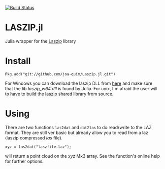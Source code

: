 
[![Build Status](https://travis-ci.org/joa-quim/Laszip.jl.svg?branch=master)](https://travis-ci.org/joa-quim/Laszip.jl)

LASZIP.jl
=========

Julia wrapper for the [Laszip](https://laszip.org/) library

Install
=======

    Pkg.add("git://github.com/joa-quim/Laszip.jl.git")

For Windows you can download the laszip DLL from [here](https://fct-gmt.ualg.pt/tmp/laszip_64_dll.zip)
and make sure that the lib *laszip_w64.dll* is found by Julia. For unix, I'm afraid the user will to have
to build the laszip shared library from source.

Using
=====

There are two functions ``las2dat`` and ``dat2las`` to do read/write to the LAZ format. They are still ver basic
but already allow you to read from a laz (laszip compressed *las* file).

    xyz = las2dat("laszfile.laz");

will return a point cloud on the *xyz* Mx3 array. See the function's online help for further options.
